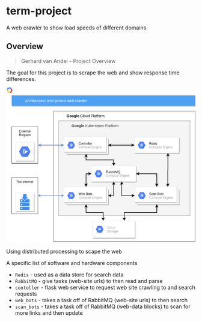 # term-project
A web crawler to show load speeds of different domains

## Overview
> Gerhard van Andel - Project Overview

The goal for this project is to scrape the web and show response time differences.

![diagram][diagram]

Using distributed processing to scape the web

A specific list of software and hardware components
+ `Redis` - used as a data store for search data
+ `RabbitMQ` - give tasks (web-site urls) to then read and parse
+ `contoller` - flask web service to request web site crawling to and search requests
+ `web_bots` - takes a task off of RabbitMQ (web-site urls) to then search
+ `scan_bots` - takes a task off of RabbitMQ (web-data blocks) to scan for more links and then update

[diagram]: /term-project.png "Diagram"

